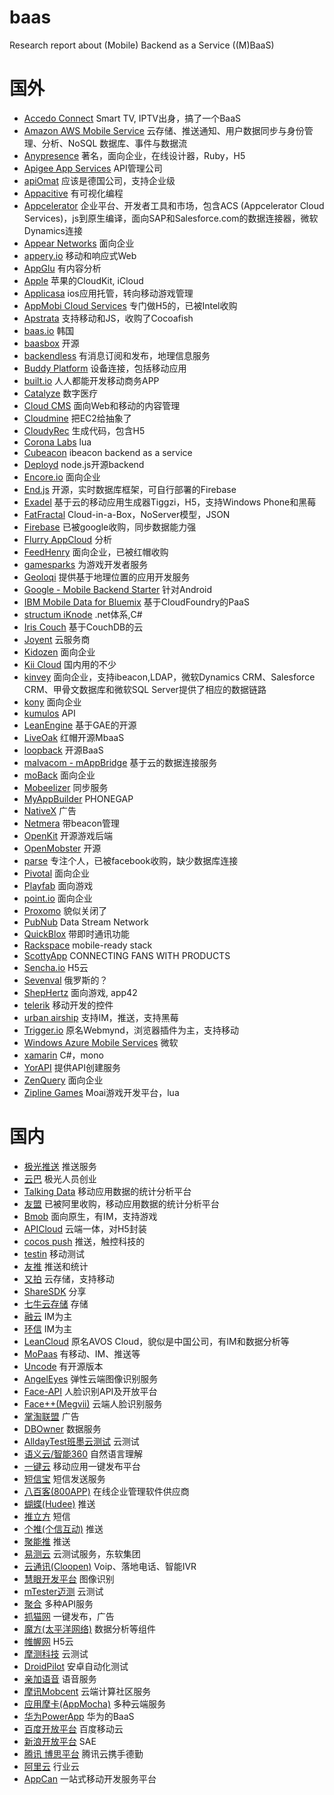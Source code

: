 # baas
Research report about (Mobile) Backend as a Service ((M)BaaS)
# 国外
* [Accedo Connect](  http://www.accedo.tv)   Smart TV, IPTV出身，搞了一个BaaS
* [Amazon AWS Mobile Service](  http://aws.amazon.com/cn/mobile )   云存储、推送通知、用户数据同步与身份管理、分析、NoSQL 数据库、事件与数据流
* [Anypresence](  http://www.anypresence.com  )   著名，面向企业，在线设计器，Ruby，H5
* [Apigee App Services](  http://apigee.com   )   API管理公司
* [apiOmat](  http://www.apiomat.com  )   应该是德国公司，支持企业级
* [Appacitive](  http://appacitive.com   )   有可视化编程
* [Appcelerator](  www.appcelerator.com)   企业平台、开发者工具和市场，包含ACS (Appcelerator Cloud Services)，js到原生编译，面向SAP和Salesforce.com的数据连接器，微软Dynamics连接
* [Appear Networks](  https://www.appearnetworks.com  )   面向企业
* [appery.io](  http://appery.io)   移动和响应式Web
* [AppGlu](  http://appglu.com   )   有内容分析
* [Apple](  https://developer.apple.com/icloud/index.html   )   苹果的CloudKit, iCloud
* [Applicasa](  http://applicasa.com)   ios应用托管，转向移动游戏管理
* [AppMobi Cloud Services](  http://appmobi.com  )   专门做H5的，已被Intel收购
* [Apstrata](  http://www.apstrata.com )   支持移动和JS，收购了Cocoafish
* [baas.io](  http://baas.io  )   韩国
* [baasbox](  http://www.baasbox.com  )   开源
* [backendless](  https://backendless.com/)   有消息订阅和发布，地理信息服务
* [Buddy Platform](  http://buddy.com)   设备连接，包括移动应用
* [built.io](  https://www.built.io)   人人都能开发移动商务APP
* [Catalyze](  https://catalyze.io/baas)   数字医疗
* [Cloud CMS](  https://www.cloudcms.com/   )   面向Web和移动的内容管理
* [Cloudmine](  https://cloudmine.me)   把EC2给抽象了
* [CloudyRec](  http://dev.cloudyrec.com)   生成代码，包含H5
* [Corona Labs](  https://coronalabs.com/ )   lua
* [Cubeacon](  http://cubeacon.com )   ibeacon backend as a service
* [Deployd](  http://deployd.com  )   node.js开源backend
* [Encore.io](  http://encore.io)   面向企业
* [End.js](  https://github.com/demohi/end   )   开源，实时数据库框架，可自行部署的Firebase
* [Exadel](  http://www.exadel.com   )   基于云的移动应用生成器Tiggzi，H5，支持Windows Phone和黑莓
* [FatFractal](  http://fatfractal.com   )   Cloud-in-a-Box，NoServer模型，JSON
* [Firebase](  https://www.firebase.com)   已被google收购，同步数据能力强
* [Flurry AppCloud](  http://www.flurry.com   )   分析
* [FeedHenry](  http://www.feedhenry.com)   面向企业，已被红帽收购
* [gamesparks](  http://www.gamesparks.com   )   为游戏开发者服务
* [Geoloqi](  https://geoloqi.com )   提供基于地理位置的应用开发服务
* [Google - Mobile Backend Starter](  https://cloud.google.com/docs/  )   针对Android
* [IBM Mobile Data for Bluemix](  http://www.ibm.com/developerworks/library/mo-android-mobiledata-app/)   基于CloudFoundry的PaaS
* [structum iKnode](  http://www.iknode.com   )   .net体系,C#
* [Iris Couch](  http://www.iriscouch.com)   基于CouchDB的云
* [Joyent](  http://www.joyent.com   )   云服务商
* [Kidozen](  http://www.kidozen.com  )   面向企业
* [Kii Cloud](  http://cn.kii.com   )   国内用的不少
* [kinvey](  http://www.kinvey.com   )   面向企业，支持ibeacon,LDAP，微软Dynamics CRM、Salesforce CRM、甲骨文数据库和微软SQL Server提供了相应的数据链路
* [kony](  http://www.kony.com )   面向企业
* [kumulos](  http://www.kumulos.com  )   API
* [LeanEngine](  http://www.lean-engine.com  )   基于GAE的开源
* [LiveOak](  http://liveoak.io   )   红帽开源MbaaS
* [loopback](  http://loopback.io  )   开源BaaS
* [malvacom - mAppBridge](  http://malvacom.com/mappbridge  )   基于云的数据连接服务
* [moBack](  https://www.moback.com  )   面向企业
* [Mobeelizer](  http://mobeelizer.com   )   同步服务
* [MyAppBuilder](  http://myappbuilder.com )   PHONEGAP
* [NativeX](  http://nativex.com  )   广告
* [Netmera](  http://www.netmera.com  )   带beacon管理
* [OpenKit](  http://www.openkit.io   )   开源游戏后端
* [OpenMobster](  https://code.google.com/p/openmobster/  )   开源
* [parse](  http://parse.com)   专注个人，已被facebook收购，缺少数据库连接
* [Pivotal](  http://pivotal.io   )   面向企业
* [Playfab](  https://playfab.com )   面向游戏
* [point.io](  http://www.point.io )   面向企业
* [Proxomo](  http://www.proxomo.com/products/backend-as-a-service-pricing.html   )   貌似关闭了
* [PubNub](  http://www.pubnub.com   )   Data Stream Network
* [QuickBlox](  http://quickblox.com)   带即时通讯功能
* [Rackspace](  http://www.rackspace.com)   mobile-ready stack
* [ScottyApp](  http://fanignite.com)   CONNECTING FANS WITH PRODUCTS
* [Sencha.io](  http://www.sencha.com/products/io   )   H5云
* [Sevenval](  http://www.sevenval.com/en  )   俄罗斯的？
* [ShepHertz](  http://www.shephertz.com)   面向游戏, app42
* [telerik](  http://www.telerik.com  )   移动开发的控件
* [urban airship](  http://urbanairship.com )   支持IM，推送，支持黑莓
* [Trigger.io](  https://trigger.io  )   原名Webmynd，浏览器插件为主，支持移动
* [Windows Azure Mobile Services](  http://azure.microsoft.com/en-us/services/app-service/mobile/   )   微软
* [xamarin](  http://xamarin.com  )   C#，mono
* [YorAPI](  https://yorapi.wordpress.com)   提供API创建服务
* [ZenQuery](  http://www.zenqry.com   )   面向企业
* [Zipline Games](  http://ziplinegames.com )   Moai游戏开发平台，lua
# 国内
* [极光推送](  https://www.jpush.cn)   推送服务
* [云巴](  http://yunba.io )   极光人员创业
* [Talking Data](  https://www.talkingdata.com )   移动应用数据的统计分析平台
* [友盟](  http://www.umeng.com)   已被阿里收购，移动应用数据的统计分析平台
* [Bmob](  http://www.bmob.cn  )   面向原生，有IM，支持游戏
* [APICloud](  http://apicloud.com )   云端一体，对H5封装
* [cocos push](  http://www.cocospush.com)   推送，触控科技的
* [testin](  http://www.testin.cn/portal.action?op=Portal.index  )   移动测试
* [友推](  http://youtui.mobi  )   推送和统计
* [又拍](  http://www.yupoo.com)   云存储，支持移动
* [ShareSDK](  http://www.mob.com  )   分享
* [七牛云存储](  http://www.qiniu.com)   存储
* [融云](  http://www.rongcloud.cn )   IM为主
* [环信](  http://www.easemob.com/hx/index.html)   IM为主
* [LeanCloud](  https://leancloud.cn)   原名AVOS Cloud，貌似是中国公司，有IM和数据分析等
* [MoPaas](  http://www.mopaas.com   )   有移动、IM、推送等
* [Uncode](  http://www.uncode.cn/index.html )   有开源版本
* [AngelEyes](  http://www.angeleyes.it/)   弹性云端图像识别服务
* [Face-API](  http://faceapi.cn/  )   人脸识别API及开放平台
* [Face++(Megvii)](  http://www.faceplusplus.com/)   云端人脸识别服务
* [掌淘联盟](  http://appgo.cn/)   广告
* [DBOwner](  http://www.dbowner.com/ )   数据服务
* [AlldayTest班墨云测试](  http://www.alldaytest.com/  )   云测试
* [语义云/智能360](  http://www.yuyicloud.com/   )   自然语言理解
* [一键云](  http://www.yijianyun.com/   )   移动应用一键发布平台
* [短信宝](  http://www.smsbao.com/  )   短信发送服务
* [八百客(800APP)](  http://www.800app.com/  )   在线企业管理软件供应商
* [蝴蝶(Hudee)](  http://www.hudee.com/   )   推送
* [推立方](  http://www.tui3.com/)   短信
* [个推(个信互动)](  http://www.igetui.com/  )   推送
* [聚能推](  http://junengtui.com/   )   推送
* [易测云](  http://www.yiceyun.com/ )   云测试服务，东软集团
* [云通讯(Cloopen)](  http://www.cloopen.com/ )   Voip、落地电话、智能IVR
* [慧眼开发平台](  http://smarkeye.mongtx.com/ )   图像识别
* [mTester迈测](  http://www.mtester.cn/  )   云测试
* [聚合](  http://www.juhe.cn/ )   多种API服务
* [抓猫网](  http://zhuamob.com/ )   一键发布，广告
* [魔方(太平洋网络)](  http://www.imofan.com/  )   数据分析等组件
* [帷幄网](  https://www.veivo.com/  )   H5云
* [摩测科技](  http://motest.cn.china.cn/  )   云测试
* [DroidPilot](  http://www.droidpilot.cn/   )   安卓自动化测试
* [亲加语音](  http://gotye.com.cn/)   语音服务
* [摩讯Mobcent](  http://www.mobcent.com/ )   云端计算社区服务
* [应用摩卡(AppMocha)](  http://www.appmocha.com/)   多种云端服务
* [华为PowerApp](  http://www.powerapp.io/powerapp/)   华为的BaaS
* [百度开放平台](  http://developer.baidu.com/mobile   )   百度移动云
* [新浪开放平台](  http://open.weibo.com/development/mobile?sudaref=cn.bing.com)   SAE
* [腾讯 博思平台](  http://www.qcloud.com/solution_mobile.html  )   腾讯云携手德勤
* [阿里云](  http://appcloud.aliyun.com/?spm=5176.7630237.201.81.R6YiUT&tab=2#app_section)   行业云
* [AppCan](  http://appcan.cn)   一站式移动开发服务平台


